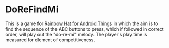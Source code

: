 # DoReFindMi

This is a game for [Rainbow Hat for Android Things][product] in which the aim is to find the sequence of the ABC buttons to press, which if followed in correct order, will play out the "do-re-mi" melody. The player's play time is measured for element of competitiveness.

[product]: https://shop.pimoroni.com/products/rainbow-hat-for-android-things
